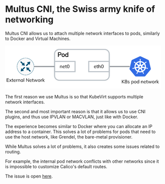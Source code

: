 # Multus CNI, the Swiss army knife of networking

Multus CNI allows us to attach multiple network interfaces to pods, similarly to Docker and Virtual Machines.

<div style={{textAlign: 'center'}}>

![multus-pod-image](06-multus-cni.assets/multus.drawio.svg#white-bg)

</div>

The first reason we use Multus is so that KubeVirt supports multiple network interfaces.

The second and most important reason is that it allows us to use CNI plugins, and thus use IPVLAN or MACVLAN, just like with Docker.

The experience becomes similar to Docker where you can allocate an IP address to a container. This solves a lot of problems for pods that need to use the host network, like Grendel, the bare-metal provisioner.

While Multus solves a lot of problems, it also creates some issues related to routing.

For example, the internal pod network conflicts with other networks since it is impossible to customize Calico's default routes.

The issue is open [here](https://github.com/projectcalico/calico/issues/5199).
